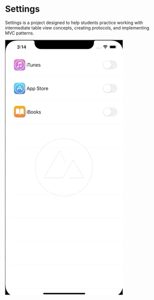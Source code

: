 # Settings

Settings is a project designed to help students practice working with intermediate table view concepts, creating protocols, and implementing MVC patterns.

![](SettingsAppGif.gif)
